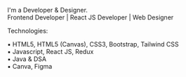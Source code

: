 I'm a Developer & Designer. <br/>
Frontend Developer | React JS Developer | Web Designer


Technologies:

▪︎ HTML5, HTML5 (Canvas), CSS3, Bootstrap, Tailwind CSS <br/>
▪︎ Javascript, React JS, Redux <br/>
▪︎ Java & DSA <br/>
▪︎ Canva, Figma <br/>
